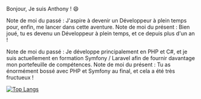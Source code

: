 Bonjour, Je suis Anthony ! :smile:

Note de moi du passé : J'aspire à devenir un Développeur à plein temps pour, enfin, me lancer dans cette aventure.
Note de moi du présent : Bien joué, tu es devenu un Développeur à plein temps, et ce depuis plus d'un an !

Note de moi du passé : Je développe principalement en PHP et C#, et je suis actuellement en formation Symfony / Laravel afin de fournir davantage mon portefeuille de compétences.
Note de moi du présent : Tu as énormément bossé avec PHP et Symfony au final, et cela a été très fructueux !

[![Top Langs](https://github-readme-stats.vercel.app/api/top-langs/?username=Squalalah)](https://github.com/anuraghazra/github-readme-stats)
